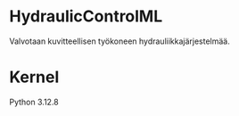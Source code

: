 # HydraulicControlML
Valvotaan kuvitteellisen työkoneen hydrauliikkajärjestelmää.

# Kernel
Python 3.12.8
